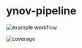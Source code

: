 # ynov-pipeline

![example workflow](https://github.com/defless/ynov-pipeline/actions/workflows/python-app.yml/badge.svg)

![coverage](https://defless.github.io/ynov-pipeline/iconCoverage.svg)
